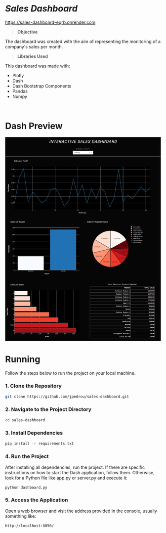 # *Sales Dashboard*

https://sales-dashboard-eqrb.onrender.com

> **Objective**

The dashboard was created with the aim of representing the monitoring of a company's sales per month.

> **Libraries Used**

This dashboard was made with:
- Plotly
- Dash
- Dash Bootstrap Components
- Pandas
- Numpy

<br>

# Dash Preview

<img src = 'img/preview.png'>

<br>

# Running

Follow the steps below to run the project on your local machine.

### 1. Clone the Repository

```bash
git clone https://github.com/jpedrou/sales-dashboard.git
```

### 2. Navigate to the Project Directory

```bash
cd sales-dashboard
```

### 3. Install Dependencies

```bash
pip install -r requirements.txt
```

### 4. Run the Project
After installing all dependencies, run the project. If there are specific instructions on how to start the Dash application, follow them. Otherwise, look for a Python file like app.py or server.py and execute it:

```bash
python dashboard.py
```

### 5. Access the Application
Open a web browser and visit the address provided in the console, usually something like:

```bash
http://localhost:8050/
```

